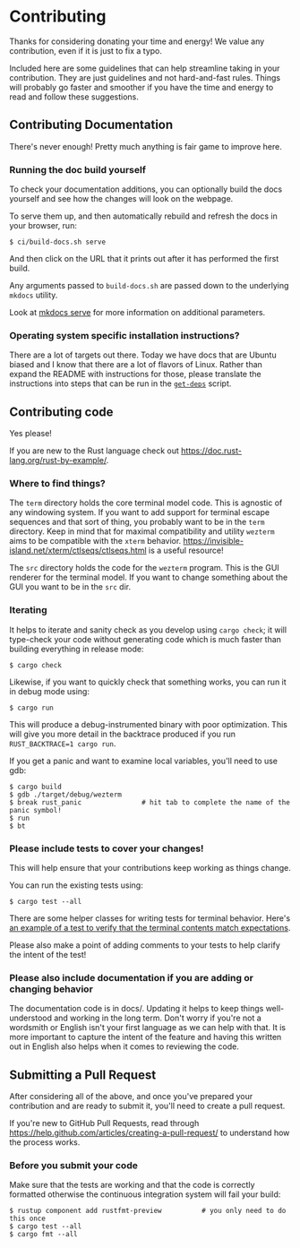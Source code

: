 # Contributing

Thanks for considering donating your time and energy!  We value any contribution,
even if it is just to fix a typo.

Included here are some guidelines that can help streamline taking in your contribution.
They are just guidelines and not hard-and-fast rules. Things will probably go faster
and smoother if you have the time and energy to read and follow these suggestions.

## Contributing Documentation

There's never enough!  Pretty much anything is fair game to improve here.

### Running the doc build yourself

To check your documentation additions, you can optionally build the docs yourself and see how the changes will look on the webpage. 

To serve them up, and then automatically rebuild and refresh the docs in your browser, run:
```console
$ ci/build-docs.sh serve
```
And then click on the URL that it prints out after it has performed the first build.

Any arguments passed to `build-docs.sh` are passed down to the underlying `mkdocs` utility.

Look at [mkdocs serve](https://www.mkdocs.org/user-guide/cli/#mkdocs-serve) for more information on additional parameters.

### Operating system specific installation instructions?

There are a lot of targets out there.  Today we have docs that are Ubuntu biased
and I know that there are a lot of flavors of Linux. Rather than expand the README
with instructions for those, please translate the instructions into steps that
can be run in the [`get-deps`](https://github.com/wezterm/wezterm/blob/master/get-deps)
script.

## Contributing code

Yes please!

If you are new to the Rust language check out <https://doc.rust-lang.org/rust-by-example/>.

### Where to find things?

The `term` directory holds the core terminal model code. This is agnostic
of any windowing system. If you want to add support for terminal escape
sequences and that sort of thing, you probably want to be in the `term` directory.
Keep in mind that for maximal compatibility and utility `wezterm` aims to
be compatible with the `xterm` behavior.
https://invisible-island.net/xterm/ctlseqs/ctlseqs.html is a useful resource!

The `src` directory holds the code for the `wezterm` program. This is
the GUI renderer for the terminal model.  If you want to change something
about the GUI you want to be in the `src` dir.

### Iterating

It helps to iterate and sanity check as you develop using `cargo check`; it
will type-check your code without generating code which is much faster
than building everything in release mode:

```console
$ cargo check
```

Likewise, if you want to quickly check that something works, you can run it
in debug mode using:

```console
$ cargo run
```

This will produce a debug-instrumented binary with poor optimization. This will
give you more detail in the backtrace produced if you run `RUST_BACKTRACE=1 cargo run`.

If you get a panic and want to examine local variables, you'll need to use gdb:

```console
$ cargo build
$ gdb ./target/debug/wezterm
$ break rust_panic               # hit tab to complete the name of the panic symbol!
$ run
$ bt
```

### Please include tests to cover your changes!

This will help ensure that your contributions keep working as things change.

You can run the existing tests using:

```console
$ cargo test --all
```

There are some helper classes for writing tests for terminal behavior.
Here's [an example of a test to verify that the terminal contents
match expectations](https://github.com/wezterm/wezterm/blob/fd532a8c2fb3b56593597cf8be1775da1feda0a3/term/src/test/mod.rs#L314).

Please also make a point of adding comments to your tests to help
clarify the intent of the test!

### Please also include documentation if you are adding or changing behavior

The documentation code is in docs/.
Updating it helps to keep things well-understood and working in the long term.
Don't worry if you're not a wordsmith or English isn't your first language as
we can help with that. It is more important to capture the intent of the
feature and having this written out in English also helps when it comes
to reviewing the code.

## Submitting a Pull Request

After considering all of the above, and once you've prepared your contribution
and are ready to submit it, you'll need to create a pull request.

If you're new to GitHub Pull Requests, read through
https://help.github.com/articles/creating-a-pull-request/ to understand
how the process works.

### Before you submit your code

Make sure that the tests are working and that the code is correctly
formatted otherwise the continuous integration system will fail your build:

```console
$ rustup component add rustfmt-preview          # you only need to do this once
$ cargo test --all
$ cargo fmt --all
```

